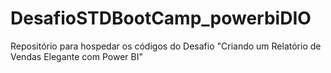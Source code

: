 # DesafioSTDBootCamp_powerbiDIO
Repositório para hospedar os códigos do Desafio "Criando um Relatório de Vendas Elegante com Power BI"
